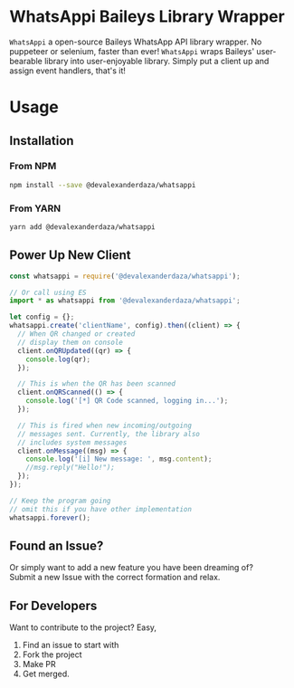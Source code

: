 # WhatsAppi Baileys Library Wrapper

`WhatsAppi` a open-source Baileys WhatsApp API library wrapper. No puppeteer or selenium, faster than ever!
`WhatsAppi` wraps Baileys' user-bearable library into user-enjoyable library.
Simply put a client up and assign event handlers, that's it!

# Usage

## Installation

### From NPM

```sh
npm install --save @devalexanderdaza/whatsappi
```

### From YARN

```sh
yarn add @devalexanderdaza/whatsappi
```

## Power Up New Client

```js
const whatsappi = require('@devalexanderdaza/whatsappi');

// Or call using ES
import * as whatsappi from '@devalexanderdaza/whatsappi';

let config = {};
whatsappi.create('clientName', config).then((client) => {
  // When QR changed or created
  // display them on console
  client.onQRUpdated((qr) => {
    console.log(qr);
  });

  // This is when the QR has been scanned
  client.onQRScanned(() => {
    console.log('[*] QR Code scanned, logging in...');
  });

  // This is fired when new incoming/outgoing
  // messages sent. Currently, the library also
  // includes system messages
  client.onMessage((msg) => {
    console.log('[i] New message: ', msg.content);
    //msg.reply("Hello!");
  });
});

// Keep the program going
// omit this if you have other implementation
whatsappi.forever();
```

## Found an Issue?

Or simply want to add a new feature you have been dreaming of?<br>
Submit a new Issue with the correct formation and relax.

## For Developers

Want to contribute to the project? Easy,

1. Find an issue to start with
2. Fork the project
3. Make PR
4. Get merged.
